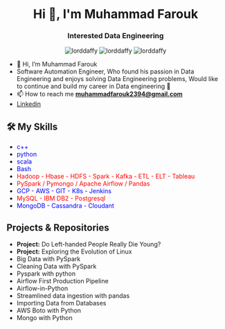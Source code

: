 <h1 align="center">Hi 👋, I'm Muhammad Farouk</h1>
<h3 align="center">Interested Data Engineering</h3>

<p align="center"> <img src="https://komarev.com/ghpvc/?username=lorddaffy&label=Profile%20views&color=0e75b6&style=flat" alt="lorddaffy" />
		   <img src="https://badges.pufler.dev/repos/lorddaffy" alt="lorddaffy" />
		   <img src="https://img.shields.io/github/followers/lorddaffy?label=Followers" alt="lorddaffy" />
</p>


- 👋 Hi, I’m Muhammad Farouk
- Software Automation Engineer, Who found his passion in Data Engineering and enjoys solving Data Engineering problems, Would like to continue and build my career in Data engineering  👀
- 📫 How to reach me **muhammadfarouk2394@gmail.com**
- [Linkedin](www.linkedin.com/in/muhammad-farouk-82086b178)



## 🛠️ My Skills

- <span style="color: blue;">c++</span>
- <span style="color: blue;">python</span>
- <span style="color: blue;">scala</span>
- <span style="color: blue;">Bash</span>
- <span style="color: red;">Hadoop - Hbase - HDFS - Spark - Kafka - ETL - ELT - Tableau</span>
- <span style="color: red;">PySpark / Pymongo / Apache Airflow / Pandas</span>
- <span style="color: blue;">GCP - AWS - GIT - K8s -  Jenkins</span>
- <span style="color: red;">MySQL - IBM DB2 - Postgresql</span>
- <span style="color: blue;">MongoDB - Cassandra - Cloudant</span>


## Projects & Repositories
- **Project:** Do Left-handed People Really Die Young?
- **Project:** Exploring the Evolution of Linux
- Big Data with PySpark
- Cleaning Data with PySpark
- Pyspark with python
- Airflow First Production Pipeline
- Airflow-in-Python
- Streamlined data ingestion with pandas
- Importing Data from Databases 
- AWS Boto with Python
- Mongo with Python
